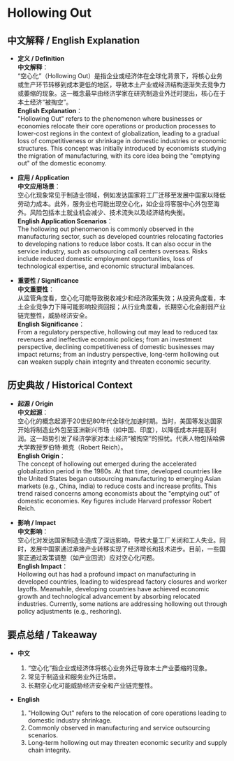 # Hollowing Out

## 中文解释 / English Explanation

* **定义 / Definition**  
  **中文解释**：  
  “空心化”（Hollowing Out）是指企业或经济体在全球化背景下，将核心业务或生产环节转移到成本更低的地区，导致本土产业或经济结构逐渐失去竞争力或萎缩的现象。这一概念最早由经济学家在研究制造业外迁时提出，核心在于本土经济“被掏空”。  
  **English Explanation**：  
  "Hollowing Out" refers to the phenomenon where businesses or economies relocate their core operations or production processes to lower-cost regions in the context of globalization, leading to a gradual loss of competitiveness or shrinkage in domestic industries or economic structures. This concept was initially introduced by economists studying the migration of manufacturing, with its core idea being the "emptying out" of the domestic economy.

* **应用 / Application**  
  **中文应用场景**：  
  空心化现象常见于制造业领域，例如发达国家将工厂迁移至发展中国家以降低劳动力成本。此外，服务业也可能出现空心化，如企业将客服中心外包至海外。风险包括本土就业机会减少、技术流失以及经济结构失衡。  
  **English Application Scenarios**：  
  The hollowing out phenomenon is commonly observed in the manufacturing sector, such as developed countries relocating factories to developing nations to reduce labor costs. It can also occur in the service industry, such as outsourcing call centers overseas. Risks include reduced domestic employment opportunities, loss of technological expertise, and economic structural imbalances.

* **重要性 / Significance**  
  **中文重要性**：  
  从监管角度看，空心化可能导致税收减少和经济政策失效；从投资角度看，本土企业竞争力下降可能影响投资回报；从行业角度看，长期空心化会削弱产业链完整性，威胁经济安全。  
  **English Significance**：  
  From a regulatory perspective, hollowing out may lead to reduced tax revenues and ineffective economic policies; from an investment perspective, declining competitiveness of domestic businesses may impact returns; from an industry perspective, long-term hollowing out can weaken supply chain integrity and threaten economic security.

## 历史典故 / Historical Context

* **起源 / Origin**  
  **中文起源**：  
  空心化的概念起源于20世纪80年代全球化加速时期。当时，美国等发达国家开始将制造业外包至亚洲新兴市场（如中国、印度），以降低成本并提高利润。这一趋势引发了经济学家对本土经济“被掏空”的担忧。代表人物包括哈佛大学教授罗伯特·赖克（Robert Reich）。  
  **English Origin**：  
  The concept of hollowing out emerged during the accelerated globalization period in the 1980s. At that time, developed countries like the United States began outsourcing manufacturing to emerging Asian markets (e.g., China, India) to reduce costs and increase profits. This trend raised concerns among economists about the "emptying out" of domestic economies. Key figures include Harvard professor Robert Reich.

* **影响 / Impact**  
  **中文影响**：  
  空心化对发达国家制造业造成了深远影响，导致大量工厂关闭和工人失业。同时，发展中国家通过承接产业转移实现了经济增长和技术进步。目前，一些国家正通过政策调整（如产业回流）应对空心化问题。  
  **English Impact**：  
  Hollowing out has had a profound impact on manufacturing in developed countries, leading to widespread factory closures and worker layoffs. Meanwhile, developing countries have achieved economic growth and technological advancement by absorbing relocated industries. Currently, some nations are addressing hollowing out through policy adjustments (e.g., reshoring).

## 要点总结 / Takeaway

* **中文**  
  1. “空心化”指企业或经济体将核心业务外迁导致本土产业萎缩的现象。
  2. 常见于制造业和服务业外迁场景。
  3. 长期空心化可能威胁经济安全和产业链完整性。

* **English**
  1. "Hollowing Out" refers to the relocation of core operations leading to domestic industry shrinkage.
  2. Commonly observed in manufacturing and service outsourcing scenarios.
  3. Long-term hollowing out may threaten economic security and supply chain integrity.